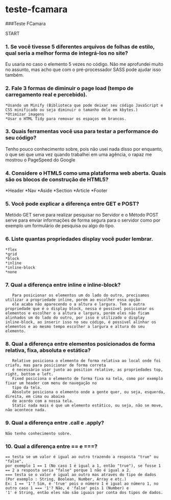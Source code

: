 # teste-fcamara
###Teste FCamara

START
### 1. Se você tivesse 5 diferentes arquivos de folhas de estilo, qual seria a melhor forma de integrá-los no site?
   Eu usaria no caso o elemento <link rel="stylesheet" href="nome_do_arquivo.css"> 5 vezes no código. Não me aprofundei
   muito no assunto, mas acho que com o pré-processador SASS pode ajudar isso também.
   
### 2. Fale 3 formas de diminuir o page load (tempo de carregamento real e percebido).
    *Usando um Minify (Biblioteca que pode deixar seu código JavaScript e CSS minificado ou seja diminuir o tamanho dele em kbytes.)
    *Otimizar imagens
    *Usar o HTML Tidy para removar os espaços em brancos.
    
### 3. Quais ferramentas você usa para testar a performance do seu código?
   Tenho pouco conhecimento sobre, pois não usei nada disso por enquanto, o que sei que uma vez quando trabalhei em uma agência,
   o rapaz me mostrou o PageSpeed do Google
  
### 4. Considere o HTML5 como uma plataforma web aberta. Quais são os blocos de construção de HTML5?
   *Header
   *Nav
   *Aside
   *Section
   *Article
   *Footer
   
### 5. Você pode explicar a diferença entre GET e POST?
   Metódo GET serve para realizar pesquisar no Servidor e o Método POST serve para enviar informações de forma segura para
   o servidor como por exemplo um formulário de pesquisa ou algo do tipo.
   
### 6. Liste quantas propriedades display você puder lembrar.
    *flex
    *grid
    *block
    *inline
    *inline-block
    *none
    
### 7. Qual a diferença entre inline e inline-block?
       Para posicionar os elementos um do lado do outro, precisamos utilizar a propriedade inline, porém ao escolher essa opção
       ele acaba não aparecendo o a altura e largura. Tem a outra propriedade que é o display block, nessa é possível posicionar os            elementos e escolher o a altura e largura, porém eles não ficam alinhados um do lado do outro, por isso é utilizado o display            inline-block, ao inserir isso no seu código, é possivel alinhar os elementos e ao mesmo tempo escolher a largura e altura do seu        elemento.
       
### 8. Qual a diferença entre elementos posicionados de forma relativa, fixa, absoluta e estática?
       Relative posiciona o elemento de forma relativa ao local onde foi criafo, mas para posicionar de forma correta
       é necessário usar junto ao position relative, as propriedades top, right, bottom e left.
       Fixed posiciona o elemento de forma fixa na tela, como por exemplo fixar um header com menu de navegação no
       tipo da tela.
       Absolute posiciona o elemento onde a gente quer, ou seja, esquerda, direita, em cima ou abaixo
       de acordo com a nossa tela.
       Static nada mais é que um elemento estático, ou seja, não se move, não acontece nada.
       
### 9. Qual a diferença entre .call e .apply?
    Não tenho conhecimento sobre.
    
### 10. Qual a diferença entre == e ===?
    == testa se um valor é igual ao outro trazendo a resposta "true" ou "false", 
    por exemplo 1 == 1 (No caso 1 é igual a 1, então "true"), se fosse 1 == 2 a resposta seria "false" porque 1 não é igual a 2.
    === testa se o valor é igual ao outro mas através do tipo de dados (Por exemplo : String, Boolean, Number, Array e etc.)
    Ex: 1 == '1'? Sim, é 'true' pois o número 1 é igual ao número 1, no outro caso 1 === '1'? Não, é 'false' pois 1 (Number) e 
    '1' é String, então eles não são iguais por conta dos tipos de dados.


